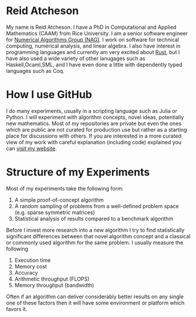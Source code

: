# Reid Atcheson


My name is Reid Atcheson. I have a PhD in Computational and Applied Mathematics (CAAM) from Rice University. I am a senior software engineer 
for [Numerical Algorithms Group (NAG)](https://www.nag.com/). I work on software for technical computing, numerical analysis, and linear algebra.
I also have interest in programming languages and currently am very excited about [Rust](https://www.rust-lang.org/), but I have also used
a wide variety of other lanugages such as Haskell,Ocaml,SML, and I have even done a little with dependently typed languages such as Coq.



# How I use GitHub

I do many experiments, usually in a scripting language such as Julia or Python. I will experiment with algorithm concepts, novel ideas, potentially new mathematics.
Most of my repositories are private but even the ones which are public are not curated for production use but rather as a starting place for discussions with others.
If you are interested in a more curated view of my work with careful explanation (including code) explained you can [visit my website](https://www.reidatcheson.com/).


# Structure of my Experiments

Most of my experiments take the following form:

  1. A simple proof-of-concept algorithm
  2. A random sampling of problems from a well-defined problem space (e.g. sparse symmetric matrices)
  3. Statistical analysis of results compared to a benchmark algorithm


Before I invest more research into a new algorithm I try to find statistically significant differences between that novel algorithm concept
and a classical or commonly used algorithm for the same problem. I usually measure the following

  1. Execution time
  2. Memory cost
  3. Accuracy
  4. Arithmetic throughput (FLOPS)
  5. Memory throughput (bandwidth)


Often if an algorithm can deliver considerably better results on any single one of these factors then it will have some environment or platform which favors it.
